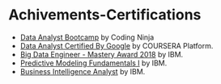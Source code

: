 # Achivements-Certifications
- [Data Analyst Bootcamp](https://certificate.codingninjas.com/view/4906a25164793c11) by Coding Ninja
- [Data Analyst Certified By Google](https://www.coursera.org/account/accomplishments/professional-cert/E6CN9UAYRMFS?utm_source=link&utm_medium=certificate&utm_content=cert_image&utm_campaign=pdf_header_button&utm_product=prof) by COURSERA Platform.
- [Big Data Engineer - Mastery Award 2018](https://www.credly.com/badges/0cff1fc9-95d2-4e0b-b80e-cd135bf10da4/linked_in_profile) by IBM.
- [Predictive Modeling Fundamentals I](https://courses.cognitiveclass.ai/certificates/53a70d0a2f9b48a9bf8a27a94086d2e1) by IBM.
- [Business Intelligence Analyst](https://www.credly.com/badges/818b0f89-f427-49a5-b3c9-b257b72523b7/linked_i) by IBM.

